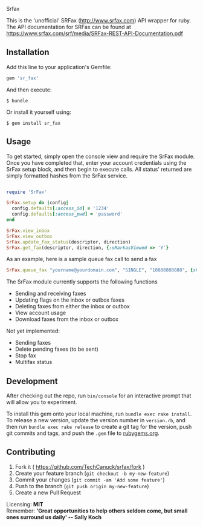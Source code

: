 Srfax

This is the 'unofficial' SRFax (http://www.srfax.com) API wrapper for ruby.  The API documentation for SRFax can be found at https://www.srfax.com/srf/media/SRFax-REST-API-Documentation.pdf

## Installation

Add this line to your application's Gemfile:

```ruby
gem 'sr_fax'
```

And then execute:

    $ bundle

Or install it yourself using: 

    $ gem install sr_fax

## Usage

To get started, simply open the console view and require the SrFax module.  Once you have completed that, enter your account credentials using the SrFax setup block, and then begin to execute calls. All status' returned are simply formatted hashes from the SrFax service.

```ruby

require 'SrFax'

SrFax.setup do |config|
  config.defaults[:access_id] = '1234'
  config.defaults[:access_pwd] = 'password'
end

SrFax.view_inbox
SrFax.view_outbox
SrFax.update_fax_status(descriptor, direction) 
SrFax.get_fax(descriptor, direction, {:sMarkasViewed => 'Y'} 
```

As an example, here is a sample queue fax call to send a fax

```ruby
SrFax.queue_fax "yourname@yourdomain.com", "SINGLE", "18888888888", {sFileName_1: "file1.txt", sFileContent_1: Base64.encode64("Sample Fax")}
```

The SrFax module currently supports the following functions
  - Sending and receiving faxes
  - Updating flags on the inbox or outbox faxes
  - Deleting faxes from either the inbox or outbox
  - View account usage
  - Download faxes from the inbox or outbox

Not yet implemented:
  - Sending faxes
  - Delete pending faxes (to be sent)
  - Stop fax
  - Multifax status

## Development

After checking out the repo, run `bin/console` for an interactive prompt that will allow you to experiment.

To install this gem onto your local machine, run `bundle exec rake install`. To release a new version, update the version number in `version.rb`, and then run `bundle exec rake release` to create a git tag for the version, push git commits and tags, and push the `.gem` file to [rubygems.org](https://rubygems.org).

## Contributing

1. Fork it ( https://github.com/TechCanuck/srfax/fork )
2. Create your feature branch (`git checkout -b my-new-feature`)
3. Commit your changes (`git commit -am 'Add some feature'`)
4. Push to the branch (`git push origin my-new-feature`)
5. Create a new Pull Request

Licensing: **MIT**  
Remember: **'Great opportunities to help others seldom come, but small ones surround us daily' -- Sally Koch**
